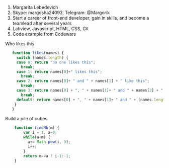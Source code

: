 1. Margarita Lebedevich
2. Skype: margosha24093, Telegram: @Margorik
3. Start a career of front-end developer, gain in skills, and become a teamlead after several years
4. Labview, Javascript, HTML, CSS, Git
5. Code example from Codewars

  Who likes this
 ```javascript
    function likes(names) {
      switch (names.length) {
      case 0: return "no one likes this";
        break;
      case 1: return names[0]+" likes this";
        break;
      case 2: return names[0]+ " and " + names[1] + " like this";
        break;
      case 3: return names[0] + ", " + names[1]+ " and " + names[2] + " like this"; 
        break;
      default: return names[0] + ", " + names[1]+ " and " + (names.length-2) + " others like this";
     }
    }
   ```
   Build a pile of cubes
```javascript
    function findNb(m) {
        var i = 1, a=0;
        while(a<m) {
          a+= Math.pow(i, 3);
          i++;
        }
        return m==a ? i-1:-1;
    }
```
